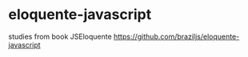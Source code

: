 # eloquente-javascript
studies from book JSEloquente
https://github.com/braziljs/eloquente-javascript
